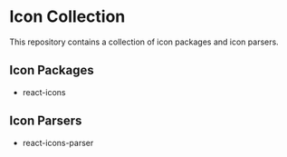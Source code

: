 # Icon Collection

This repository contains a collection of icon packages and icon parsers.

## Icon Packages

* react-icons

## Icon Parsers

* react-icons-parser
